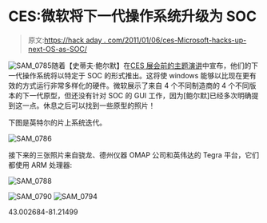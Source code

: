 # CES:微软将下一代操作系统升级为 SOC

> 原文:[https://hack aday . com/2011/01/06/ces-Microsoft-hacks-up-next-OS-as-SOC/](https://hackaday.com/2011/01/06/ces-microsoft-hacks-up-next-os-as-soc/)

![](../Images/03baf94f07c856d26848d21e78ba8926.png "SAM_0785")随着【史蒂夫·鲍尔默】在[CES 展会前的主题演讲](http://www.engadget.com/2011/01/05/live-from-microsofts-ces-2011-keynote/)中宣布，他们的下一代操作系统将以特定于 SOC 的形式推出。这将使 windows 能够以比现在更有效的方式运行非常多样化的硬件。微软展示了来自 4 个不同制造商的 4 个不同版本的下一代原型，但还没有针对 SOC 的 GUI 工作，因为[鲍尔默]已经多次明确提到这一点。休息之后可以找到一些原型的照片！

下图是英特尔的片上系统迭代。

![](../Images/4d5f6bc122c951e7d65e6e40a445f961.png "SAM_0786")

接下来的三张照片来自骁龙、德州仪器 OMAP 公司和英伟达的 Tegra 平台，它们都使用 ARM 处理器:

![](../Images/d20b1f6d19164d8b4bda3aca14cd005a.png "SAM_0788")

![](../Images/b23e41c9b9a0d114e1e6cab15b20f6a3.png "SAM_0790") ![](../Images/469927780ea19b00ca2cf11f3a890ac6.png "SAM_0794")

43.002684-81.21499